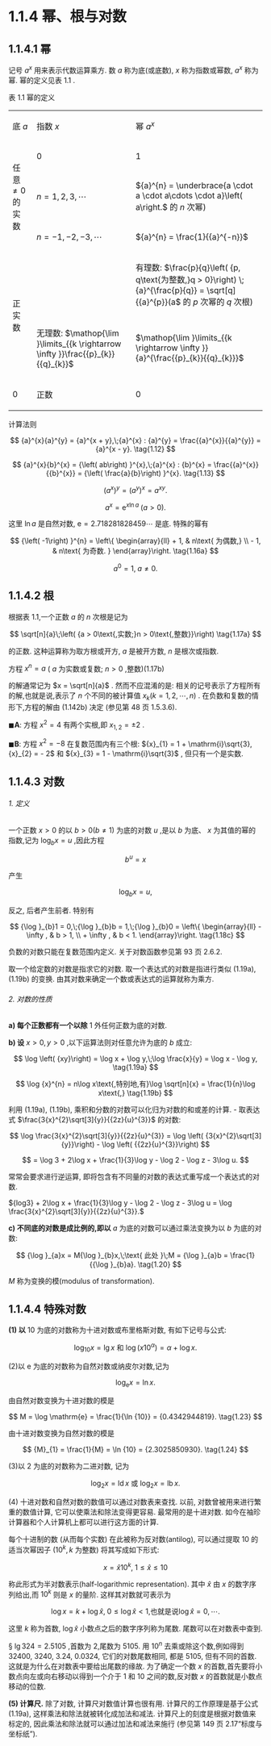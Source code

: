 # 1.1.4 幂、根与对数

## 1.1.4.1 幂

记号 ${a}^{x}$ 用来表示代数运算乘方. 数 $a$ 称为底(或底数), $x$ 称为指数或幂数, ${a}^{x}$ 称为幂. 幂的定义见表 1.1 .

表 1.1 幂的定义

<table><tr><td>

底 $a$

</td><td>

指数 $x$

</td><td>

幂 ${a}^{x}$

</td></tr><tr><td rowspan="3">

任意 $\neq  0$ 的实数

</td><td>

0

</td><td>

1

</td></tr><tr><td>

$n = 1,2,3,\cdots$

</td><td>

${a}^{n} = \underbrace{a \cdot  a \cdot  a\cdots  \cdot  a}\left( a\right.$ 的 $n$ 次幂)

</td></tr><tr><td>

$n =  - 1, - 2, - 3,\cdots$

</td><td>

${a}^{n} = \frac{1}{{a}^{-n}}$

</td></tr><tr><td rowspan="2">

正实数

</td><td/><td>

有理数: $\frac{p}{q}\left( {p, q\text{为整数,}q > 0}\right) \;{a}^{\frac{p}{q}} = \sqrt[q]{{a}^{p}}(a$ 的 $p$ 次幂的 $q$ 次根)

</td></tr><tr><td>

无理数: $\mathop{\lim }\limits_{{k \rightarrow  \infty }}\frac{{p}_{k}}{{q}_{k}}$

</td><td>

$\mathop{\lim }\limits_{{k \rightarrow  \infty }}{a}^{\frac{{p}_{k}}{{q}_{k}}}$

</td></tr><tr><td>

0

</td><td>

正数

</td><td>

0

</td></tr></table>

计算法则

$$
{a}^{x}{a}^{y} = {a}^{x + y},\;{a}^{x} : {a}^{y} = \frac{{a}^{x}}{{a}^{y}} = {a}^{x - y}. \tag{1.12}
$$

$$
{a}^{x}{b}^{x} = {\left( ab\right) }^{x},\;{a}^{x} : {b}^{x} = \frac{{a}^{x}}{{b}^{x}} = {\left( \frac{a}{b}\right) }^{x}. \tag{1.13}
$$

$$
{\left( {a}^{x}\right) }^{y} = {\left( {a}^{y}\right) }^{x} = {a}^{xy}. \tag{1.14}
$$

$$
{a}^{x} = {\mathrm{e}}^{x\ln a}\;\left( {a > 0}\right) . \tag{1.15}
$$

这里 $\ln a$ 是自然对数, $\mathrm{e} = {2.718281828459}\cdots$ 是底. 特殊的幂有

$$
{\left( -1\right) }^{n} = \left\{  \begin{array}{ll}  + 1, & n\text{ 为偶数,} \\   - 1, & n\text{ 为奇数. } \end{array}\right.  \tag{1.16a}
$$

$$
{a}^{0} = 1,\;a \neq  0. \tag{1.16b}
$$

## 1.1.4.2 根

根据表 1.1,一个正数 $a$ 的 $n$ 次根是记为

$$
\sqrt[n]{a}\;\left( {a > 0\text{,实数;}n > 0\text{,整数}}\right)  \tag{1.17a}
$$

的正数. 这种运算称为取方根或开方, $a$ 是被开方数, $n$ 是根次或指数.

方程 ${x}^{n} = a$ ( $a$ 为实数或复数; $n > 0$ ,整数)(1.17b)

的解通常记为 $x = \sqrt[n]{a}$ . 然而不应混淆的是: 相关的记号表示了方程所有的解,也就是说,表示了 $n$ 个不同的被计算值 ${x}_{k}\left( {k = 1,2,\cdots , n}\right)$ . 在负数和复数的情形下,方程的解由 (1.142b) 决定 (参见第 48 页 1.5.3.6).

$\blacksquare \mathbf{A}$: 方程 ${x}^{2} = 4$ 有两个实根,即 ${x}_{1,2} =  \pm  2$ .

$\blacksquare \mathbf{B}$: 方程 ${x}^{2} =  - 8$ 在复数范围内有三个根: ${x}_{1} = 1 + \mathrm{i}\sqrt{3},{x}_{2} =  - 2$ 和 ${x}_{3} = 1 - \mathrm{i}\sqrt{3}$ , 但只有一个是实数.

## 1.1.4.3 对数

###### 1. 定义

一个正数 $x > 0$ 的以 $b > 0\left( {b \neq  1}\right)$ 为底的对数 $u$ ,是以 $b$ 为底、 $x$ 为其值的幂的指数,记为 ${\log }_{b}x = u$ ,因此方程

$$
{b}^{u} = x \tag{1.18a}
$$

产生

$$
{\log }_{b}x = u, \tag{1.18b}
$$

反之, 后者产生前者. 特别有

$$
{\log }_{b}1 = 0,\;{\log }_{b}b = 1,\;{\log }_{b}0 = \left\{  \begin{array}{ll}  - \infty , & b > 1, \\   + \infty , & b < 1. \end{array}\right.  \tag{1.18c}
$$

负数的对数只能在复数范围内定义. 关于对数函数参见第 93 页 2.6.2.

取一个给定数的对数是指求它的对数. 取一个表达式的对数是指进行类似 (1.19a), (1.19b) 的变换. 由其对数来确定一个数或表达式的运算就称为乘方.

###### 2. 对数的性质

**a) 每个正数都有一个以除** 1 外任何正数为底的对数.

**b) 设** $x > 0, y > 0$ ,以下运算法则对任意允许为底的 $b$ 成立:

$$
\log \left( {xy}\right)  = \log x + \log y,\;\log \frac{x}{y} = \log x - \log y, \tag{1.19a}
$$

$$
\log {x}^{n} = n\log x\text{,特别地,有}\log \sqrt[n]{x} = \frac{1}{n}\log x\text{,} \tag{1.19b}
$$

利用 (1.19a), (1.19b), 乘积和分数的对数可以化归为对数的和或差的计算. - 取表达式 $\frac{3{x}^{2}\sqrt[3]{y}}{{2z}{u}^{3}}$ 的对数:

$$
\log \frac{3{x}^{2}\sqrt[3]{y}}{{2z}{u}^{3}} = \log \left( {3{x}^{2}\sqrt[3]{y}}\right)  - \log \left( {{2z}{u}^{3}}\right)
$$

$$
= \log 3 + 2\log x + \frac{1}{3}\log y - \log 2 - \log z - 3\log u.
$$

常常会要求进行逆运算, 即将包含有不同量的对数的表达式重写成一个表达式的对数.

${log3} + 2\log x + \frac{1}{3}\log y - \log 2 - \log z - 3\log u = \log \frac{3{x}^{2}\sqrt[3]{y}}{{2z}{u}^{3}}.$

**c) 不同底的对数是成比例的,即以** $a$ 为底的对数可以通过乘法变换为以 $b$ 为底的对数:

$$
{\log }_{a}x = M{\log }_{b}x,\;\text{ 此处 }\;M = {\log }_{a}b = \frac{1}{{\log }_{b}a}. \tag{1.20}
$$

$M$ 称为变换的模(modulus of transformation).

## 1.1.4.4 特殊对数

**(1) 以** 10 为底的对数称为十进对数或布里格斯对数, 有如下记号与公式:

$$
{\log }_{10}x = \lg x\text{ 和 }\log \left( {x{10}^{\alpha }}\right)  = \alpha  + \log x. \tag{1.21}
$$

(2)以 $\mathrm{e}$ 为底的对数称为自然对数或纳皮尔对数,记为

$$
{\log }_{\mathrm{e}}x = \ln x\text{.} \tag{1.22}
$$

由自然对数变换为十进对数的模是

$$
M = \log \mathrm{e} = \frac{1}{\ln {10}} = {0.4342944819}. \tag{1.23}
$$

由十进对数变换为自然对数的模是

$$
{M}_{1} = \frac{1}{M} = \ln {10} = {2.3025850930}. \tag{1.24}
$$

(3)以 2 为底的对数称为二进对数, 记为

$$
{\log }_{2}x = \operatorname{ld}x\text{ 或 }{\log }_{2}x = \operatorname{lb}x. \tag{1.25}
$$

(4) 十进对数和自然对数的数值可以通过对数表来查找. 以前, 对数曾被用来进行繁重的数值计算, 它可以使乘法和除法变得更容易. 最常用的是十进对数. 如今在袖珍计算器和个人计算机上都可以进行这方面的计算.

每个十进制的数 (从而每个实数) 在此被称为反对数(antilog), 可以通过提取 10 的适当次幂因子 $\left( {{10}^{k}, k}\right.$ 为整数) 将其写成如下形式:

$$
x = \widehat{x}{10}^{k},\;1 \leq  \widehat{x} \leq  {10} \tag{1.26a}
$$

称此形式为半对数表示(half-logarithmic representation). 其中 $\widehat{x}$ 由 $x$ 的数字序列给出,而 ${10}^{k}$ 则是 $x$ 的量阶. 这样其对数就可表示为

$$
\log x = k + \log \widehat{x},\;0 \leq  \log \widehat{x} < 1\text{,也就是说}\log \widehat{x} = 0,\cdots \text{.} \tag{1.26b}
$$

这里 $k$ 称为首数, $\log \widehat{x}$ 小数点之后的数字序列称为尾数. 尾数可以在对数表中查到.

§ $\lg {324} = {2.5105}$ ,首数为 2,尾数为 5105. 用 ${10}^{n}$ 去乘或除这个数,例如得到 32400, 3240, 3.24, 0.0324, 它们的对数尾数相同, 都是 5105, 但有不同的首数. 这就是为什么在对数表中要给出尾数的缘故. 为了确定一个数 $x$ 的首数,首先要将小数点向左或向右移动以得到一个介于 1 和 10 之间的数,反对数 $x$ 的首数就是小数点移动的位数.

**(5) 计算尺.** 除了对数, 计算尺对数值计算也很有用. 计算尺的工作原理是基于公式 (1.19a), 这样乘法和除法就被转化成加法和减法. 计算尺上的刻度是根据对数值来标定的, 因此乘法和除法就可以通过加法和减法来施行 (参见第 149 页 2.17“标度与坐标纸”).
